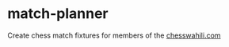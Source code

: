 # match-planner

Create chess match fixtures for members of the [chesswahili.com](https://chesswahili.com)
